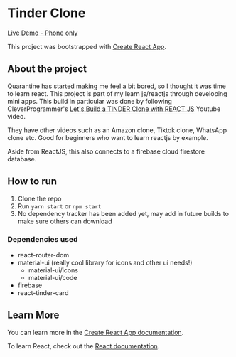 


# Tinder Clone
<a href="https://tinder-clone-560a3.web.app/">Live Demo - Phone only</a> 

This project was bootstrapped with [Create React App](https://github.com/facebook/create-react-app).

## About the project

Quarantine has started making me feel a bit bored, so I thought it was time to learn react. This project is part of my learn js/reactjs through developing mini apps. This build in particular was done by following CleverProgrammer's [Let's Build a TINDER Clone with REACT JS](https://www.youtube.com/watch?v=DQfeB_FKKkc) Youtube video.

They have other videos such as an Amazon clone, Tiktok clone, WhatsApp clone etc. Good for beginners who want to learn reactjs by example.

Aside from ReactJS, this also connects to a firebase cloud firestore database.

## How to run

1. Clone the repo
2. Run `yarn start` or `npm start`
3. No dependency tracker has been added yet, may add in future builds to make sure others can download

### Dependencies used
* react-router-dom
* material-ui (really cool library for icons and other ui needs!)
    * material-ui/icons
    * material-ui/code
* firebase
* react-tinder-card

## Learn More

You can learn more in the [Create React App documentation](https://facebook.github.io/create-react-app/docs/getting-started).

To learn React, check out the [React documentation](https://reactjs.org/).

